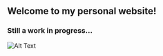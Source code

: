 ## Welcome to my personal website!

### Still a work in progress...

![Alt Text](https://media.giphy.com/media/v1.Y2lkPTc5MGI3NjExdTE5ZXFmbjk0cXdkNzM0aHo2NzdpN2xxaTZ1OGViYzRydmJ2M3FpeSZlcD12MV9pbnRlcm5hbF9naWZfYnlfaWQmY3Q9Zw/o0vwzuFwCGAFO/giphy.gif)
